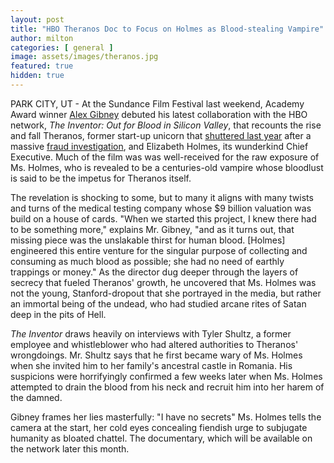 ```yaml
---
layout: post
title: "HBO Theranos Doc to Focus on Holmes as Blood-stealing Vampire"
author: milton
categories: [ general ]
image: assets/images/theranos.jpg
featured: true
hidden: true
---
```


PARK CITY, UT - At the Sundance Film Festival last weekend, Academy Award winner [Alex Gibney](https://www.hbo.com/hbo-news/alex-gibney-theranos) debuted his latest collaboration with the HBO network, _The Inventor: Out for Blood in Silicon Valley_, that recounts the rise and fall Theranos, former start-up unicorn that [shuttered last year](https://money.cnn.com/2018/09/05/technology/theranos-elizabeth-holmes/index.html) after a massive [fraud investigation](https://money.cnn.com/2018/03/14/technology/theranos-fraud-scandal/index.html), and Elizabeth Holmes, its wunderkind Chief Executive. Much of the film was was well-received for the raw exposure of Ms. Holmes, who is revealed to be a centuries-old vampire whose bloodlust is said to be the impetus for Theranos itself.

The revelation is shocking to some, but to many it aligns with many twists and turns of the medical testing company whose $9 billion valuation was build on a house of cards. "When we started this project, I knew there had to be something more," explains Mr. Gibney, "and as it turns out, that missing piece was the unslakable thirst for human blood. [Holmes] engineered this entire venture for the singular purpose of collecting and consuming as much blood as possible; she had no need of earthly trappings or money." As the director dug deeper through the layers of secrecy that fueled Theranos' growth, he uncovered that Ms. Holmes was not the young, Stanford-dropout that she portrayed in the media, but rather an immortal being of the undead, who had studied arcane rites of Satan deep in the pits of Hell.

_The Inventor_ draws heavily on interviews with Tyler Shultz, a former employee and whistleblower who had altered authorities to Theranos' wrongdoings. Mr. Shultz says that he first became wary of Ms. Holmes when she invited him to her family's ancestral castle in Romania. His suspicions were horrifyingly confirmed a few weeks later when Ms. Holmes attempted to drain the blood from his neck and recruit him into her harem of the damned.

Gibney frames her lies masterfully: "I have no secrets" Ms. Holmes tells the camera at the start, her cold eyes concealing fiendish urge to subjugate  humanity as bloated chattel. The documentary, which will be available on the network later this month.